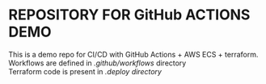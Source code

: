 # REPOSITORY FOR GitHub ACTIONS DEMO</br>
This is a demo repo for CI/CD with GitHub Actions + AWS ECS + terraform. </br>
Workflows are defined in *.github/workflows* directory </br>
Terraform code is present in *.deploy directory* </br>

